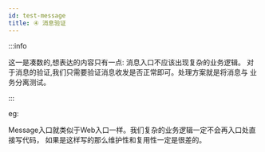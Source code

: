 ```yaml
---
id: test-message
title: ④ 消息验证
---
```


:::info

这一是凑数的,想表达的内容只有一点: 消息入口不应该出现复杂的业务逻辑。
对于消息的验证,我们只需要验证消息收发是否正常即可。处理方案就是将消息与
业务分离测试。

:::

eg:

Message入口就类似于Web入口一样。我们复杂的业务逻辑一定不会再入口处直接写代码，
如果是这样写的那么维护性和复用性一定是很差的。
